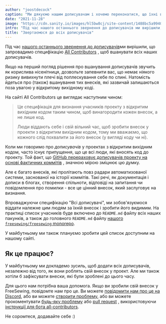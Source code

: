 ```yaml
---
author: "joostdecock"
caption: "Ми дякуємо нашим дописувачам і хочемо переконатися, що їхні внески отримають належну оцінку"
date: "2021-11-28"
image: "https://cdn.sanity.io/images/hl5bw8cj/site-content/1488bc5a9940423308a38d2cd33edb86b6eed442-1920x1280.jpg"
intro: "Під час нашого останнього звернення до дописувачів ми вирішили, що впровадимо специфікацію \"Всі дописувачі\", щоб вшанувати всіх наших дописувачів."
title: "Звертаємося до всіх дописувачів"
---
```


Під час [нашого останнього звернення до дописувачів](https://github.com/freesewing/freesewing/issues/1514)ми вирішили, що запровадимо специфікацію [All Contributors](https://allcontributors.org/) , щоб вшанувати всіх наших дописувачів.

Якщо на перший погляд рішення про вшанування дописувачів звучить як корислива нісенітниця, дозвольте запевнити вас, що немає ніякого ризику вивихнути плечі від поплескування себе по спині. Натомість йдеться про (також) вшанування тих внесків, які зазвичай залишаються поза увагою у відкритому вихідному коді.

На сайті All Contributors це виглядає наступним чином:

> Це специфікація для визнання учасників проекту з відкритим вихідним кодом таким чином, щоб винагородити кожен внесок, а не лише код.
> 
> Люди віддають себе і свій вільний час, щоб зробити внесок у проекти з відкритим вихідним кодом, тому ми вважаємо, що кожного слід похвалити за його внесок (у вигляді коду чи ні).

Коли ми говоримо про *дописувачів* у проектах з відкритим вихідним кодом, часто існує припущення, що це всі люди, які вносять код до проекту. Той факт, що [GitHub перераховує дописувачів проекту на основі фактичних коммітів](https://github.com/freesewing/freesewing/graphs/contributors) , значною мірою зміцнює цю думку.

Але є багато внесків, які пролітають повз радари автоматизованої системи, заснованої на історії коммітів. Такі речі, як документація і дописи в блогах, створення спільноти, відповіді на запитання чи повідомлення про помилки - все це цінний внесок, який заслуговує на визнання.

Впроваджуючи специфікацію "Всі дописувачі", ми зобов'язуємося віддати належне цим людям за їхній внесок і зробити його видимим. На практиці список учасників буде включено до `README.md` файлу всіх наших пакунків, а також до головного `README.md` файлу [нашого `freesewing/freesewing` monorepo](https://github.com/freesewing/freesewing).

У майбутньому ми також плануємо зробити цей список доступним на нашому сайті.

## Як це працює?

У майбутньому ми докладемо зусиль, щоб додати всіх дописувачів, незалежно від того, як вони роблять свій внесок у проект. Але ми також хотіли б зафіксувати внески, які були зроблені до цього часу.

Для цього нам потрібна ваша допомога. Якщо ви зробили свій внесок у FreeSewing, повідомте нам про це. Ви можете [повідомити нам про це на Discord](https://discord.freesewing.org/), або ви можете [створити проблему](https://github.com/freesewing/freesewing/issues/new?assignees=joostdecock&labels=%F0%9F%92%9C+all+contributors&template=all-contributors.md&title=All+Contributors%3A+Please+add+%28username+here%29), або ви можете прокоментувати [будь-яку проблему](https://github.com/freesewing/freesewing/issues) або [pull request](https://github.com/freesewing/freesewing/pulls) , використовуючи [інструкції для бота all-contributors](https://allcontributors.org/docs/en/bot/usage).


Не соромтеся, додавайте себе :)
